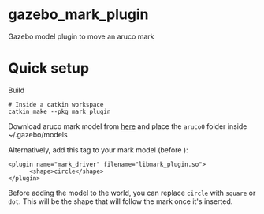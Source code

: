 # gazebo_mark_plugin
Gazebo model plugin to move an aruco mark

# Quick setup
Build
```
# Inside a catkin workspace
catkin_make --pkg mark_plugin
```
Download aruco mark model from [here](https://github.com/erlerobot/erle_gazebo_models) and place the `aruco0` folder inside ~/.gazebo/models

Alternatively, add this tag to your mark model (before </model>):
```
<plugin name="mark_driver" filename="libmark_plugin.so">
      <shape>circle</shape>
</plugin>
```

Before adding the model to the world, you can replace `circle` with `square` or `dot`. This will be the shape that will follow the mark once it's inserted.